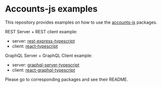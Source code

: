 # Accounts-js examples

This repository provides examples on how to use the [accounts-js](https://github.com/accounts-js/accounts) packages.

REST Server + REST client example:

- server: [rest-express-typescript](./rest-express-typescript)
- client: [react-typescript](./react-typescript)

GraphQL Server + GraphQL Client example:

- server: [graphql-server-typescript](./graphql-server-typescript)
- client: [react-graphql-typescript](./react-graphql-typescript)

Please go to corresponding packages and see their README.
